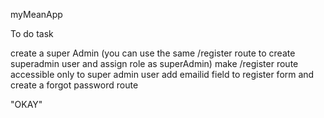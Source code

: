 myMeanApp

To do task 

create a super Admin (you can use the same /register route to create superadmin user and assign role as superAdmin)
make /register route accessible only to super admin user
add emailid field to register form
and create a forgot password route

"OKAY"



